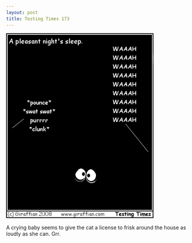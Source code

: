 ```yaml
---
layout: post
title: Testing Times 173
---
```

<img src="/images/tt0173.png">

A crying baby seems to give the cat a license to frisk around the house as loudly as she can. Grr.